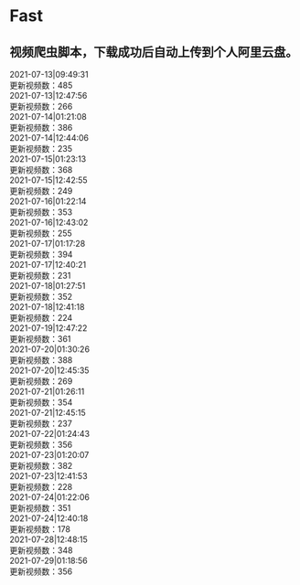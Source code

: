 
# Fast

## 视频爬虫脚本，下载成功后自动上传到个人阿里云盘。

2021-07-13|09:49:31  
更新视频数：485  
2021-07-13|12:47:56  
更新视频数：266  
2021-07-14|01:21:08  
更新视频数：386    
2021-07-14|12:44:06  
更新视频数：235  
2021-07-15|01:23:13  
更新视频数：368  
2021-07-15|12:42:55  
更新视频数：249  
2021-07-16|01:22:14  
更新视频数：353  
2021-07-16|12:43:02  
更新视频数：255  
2021-07-17|01:17:28  
更新视频数：394  
2021-07-17|12:40:21  
更新视频数：231  
2021-07-18|01:27:51  
更新视频数：352  
2021-07-18|12:41:18  
更新视频数：224  
2021-07-19|12:47:22  
更新视频数：361  
2021-07-20|01:30:26  
更新视频数：388  
2021-07-20|12:45:35  
更新视频数：269  
2021-07-21|01:26:11  
更新视频数：354  
2021-07-21|12:45:15  
更新视频数：237  
2021-07-22|01:24:43  
更新视频数：356  
2021-07-23|01:20:07  
更新视频数：382  
2021-07-23|12:41:53  
更新视频数：228  
2021-07-24|01:22:06  
更新视频数：351  
2021-07-24|12:40:18  
更新视频数：178  
2021-07-28|12:48:15  
更新视频数：348  
2021-07-29|01:18:56  
更新视频数：356